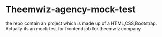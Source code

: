 # Theemwiz-agency-mock-test

the repo contain an project 
which is made up of a HTML,CSS,Bootstrap.
Actually its an mock test for frontend job for theemwiz company
